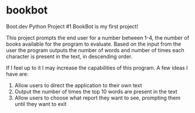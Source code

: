 # bookbot
Boot.dev Python Project #1
BookBot is my first project!

This project prompts the end user for a number between 1-4, the number of books available for the program to evaluate. Based on the input from the user the program outputs the number of words and number of times each character is present in the text, in descending order.

If I feel up to it I may increase the capabilities of this program. A few ideas I have are:

1) Allow users to direct the application to their own text
2) Output the number of times the top 10 words are present in the text
3) Allow users to choose what report they want to see, prompting them until they want to exit